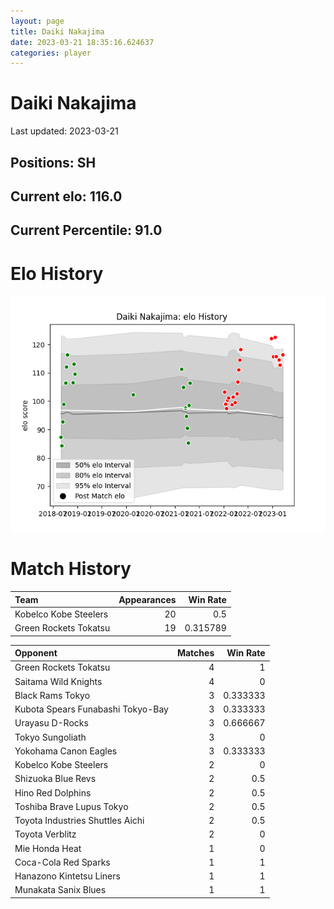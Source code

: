 ```yaml
---  
layout: page  
title: Daiki Nakajima  
date: 2023-03-21 18:35:16.624637  
categories: player  
---
```

# Daiki Nakajima


Last updated: 2023-03-21
## Positions: SH

## Current elo: 116.0

## Current Percentile: 91.0

# Elo History


![elo history](history_DaikiNakajima.png)
# Match History


| Team                  |   Appearances |   Win Rate |
|:----------------------|--------------:|-----------:|
| Kobelco Kobe Steelers |            20 |   0.5      |
| Green Rockets Tokatsu |            19 |   0.315789 |

| Opponent                          |   Matches |   Win Rate |
|:----------------------------------|----------:|-----------:|
| Green Rockets Tokatsu             |         4 |   1        |
| Saitama Wild Knights              |         4 |   0        |
| Black Rams Tokyo                  |         3 |   0.333333 |
| Kubota Spears Funabashi Tokyo-Bay |         3 |   0.333333 |
| Urayasu D-Rocks                   |         3 |   0.666667 |
| Tokyo Sungoliath                  |         3 |   0        |
| Yokohama Canon Eagles             |         3 |   0.333333 |
| Kobelco Kobe Steelers             |         2 |   0        |
| Shizuoka Blue Revs                |         2 |   0.5      |
| Hino Red Dolphins                 |         2 |   0.5      |
| Toshiba Brave Lupus Tokyo         |         2 |   0.5      |
| Toyota Industries Shuttles Aichi  |         2 |   0.5      |
| Toyota Verblitz                   |         2 |   0        |
| Mie Honda Heat                    |         1 |   0        |
| Coca-Cola Red Sparks              |         1 |   1        |
| Hanazono Kintetsu Liners          |         1 |   1        |
| Munakata Sanix Blues              |         1 |   1        |